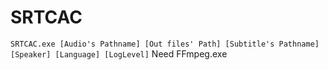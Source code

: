 # SRTCAC
`SRTCAC.exe [Audio's Pathname] [Out files' Path] [Subtitle's Pathname] [Speaker] [Language] [LogLevel]`
Need FFmpeg.exe

